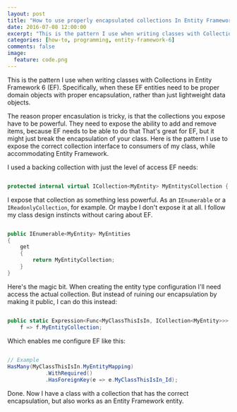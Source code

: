 ```yaml
---
layout: post
title: "How to use properly encapsulated collections In Entity Framework 6"
date: 2016-07-08 12:00:00
excerpt: "This is the pattern I use when writing classes with Collections in Entity Framework 6 (EF). If your EF entities need to be proper domain objects with proper encapsulation, rather than just lightweight data objects, you need to arrange a bit of special magic to make that work."
categories: [how-to, programming, entity-framework-6]
comments: false
image:
  feature: code.png
---
```


This is the pattern I use when writing classes with Collections in Entity Framework 6 (EF). Specifically, when these EF entities need to be proper domain objects with proper encapsulation, rather than just lightweight data objects. 

The reason proper encasulation is tricky, is that the collections you expose have to be powerful. They need to expose the ability to add and remove items, because EF needs to be able to do that
That's great for EF, but it might just break the encapsulation of your class. Here is the pattern I use to expose the correct collection interface to consumers of my class, while accommodating Entity Framework.

I used a backing collection with just the level of access EF needs: 

```csharp

protected internal virtual ICollection<MyEntity> MyEntitysCollection { get; set; }

```

I expose that collection as something less powerful. As an `IEnumerable` or a `IReadonlyCollection`, for example. Or maybe I don't expose it at all. I follow my class design instincts without caring about EF.

```csharp

public IEnumerable<MyEntity> MyEntities
{
	get
	{
		return MyEntityCollection;
	}
}

```

Here's the magic bit. When creating the entity type configuration I'll need access the actual collection. But instead of ruining our encapsulation by making it public, I can do this instead:

```csharp

public static Expression<Func<MyClassThisIsIn, ICollection<MyEntity>>> MyEntityMapping =
	f => f.MyEntityCollection;

```

Which enables me configure EF like this:

```csharp
	
// Example
HasMany(MyClassThisIsIn.MyEntityMapping)
            .WithRequired()
            .HasForeignKey(e => e.MyClassThisIsIn_Id);

```

Done. Now I have a class with a collection that has the correct encapsulation, but also works as an Entity Framework entity.
